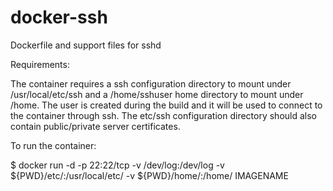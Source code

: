 # docker-ssh
Dockerfile and support files for sshd

Requirements:

The container requires a ssh configuration directory to mount under /usr/local/etc/ssh and a /home/sshuser
home directory to mount under /home.
The user is created during the build and it will be used to connect to the container through ssh.
The etc/ssh configuration directory should also contain public/private server certificates.

To run the container:

$ docker run -d -p 22:22/tcp -v /dev/log:/dev/log -v ${PWD}/etc/:/usr/local/etc/ -v ${PWD}/home/:/home/ IMAGENAME
